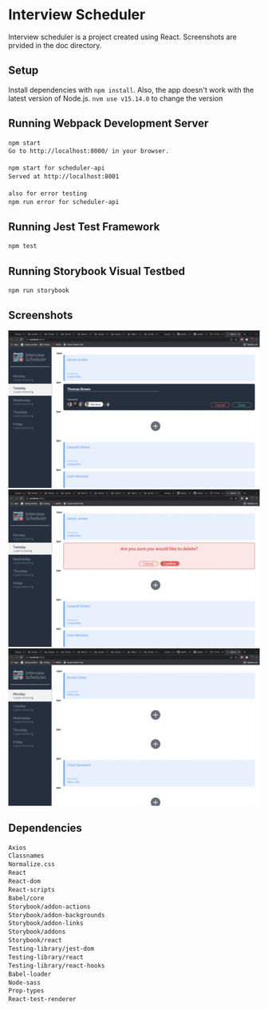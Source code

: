 # Interview Scheduler

Interview scheduler is a project created using React.
Screenshots are prvided in the doc directory.

## Setup

Install dependencies with `npm install`.
Also, the app doesn't work with the latest version of Node.js.
`nvm use v15.14.0` to change the version

## Running Webpack Development Server

```sh
npm start
Go to http://localhost:8000/ in your browser.

npm start for scheduler-api
Served at http://localhost:8001

also for error testing
npm run error for scheduler-api
```

## Running Jest Test Framework

```sh
npm test

```

## Running Storybook Visual Testbed

```sh
npm run storybook
```

## Screenshots

![booking component](docs/bookingComponent.png)
![delete component](docs/deleteInterviewComponent.png)
![main booking page](docs/mainBookingPage.png)

## Dependencies

```sh
Axios
Classnames
Normalize.css
React
React-dom
React-scripts
Babel/core
Storybook/addon-actions
Storybook/addon-backgrounds
Storybook/addon-links
Storybook/addons
Storybook/react
Testing-library/jest-dom
Testing-library/react
Testing-library/react-hooks
Babel-loader
Node-sass
Prop-types
React-test-renderer
```

